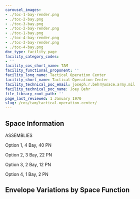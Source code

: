 ```yaml
---
carousel_images:
- ./toc-1-bay-render.png
- ./toc-2-bay.png
- ./toc-3-bay.png
- ./toc-2-bay-render.png
- ./toc-1-bay.png
- ./toc-4-bay-render.png
- ./toc-3-bay-render.png
- ./toc-4-bay.png
doc_type: facility_page
facility_category_codes:
- ''
facility_cos_short_name: TAM
facility_functional_proponent: ''
facility_long_name: Tactical Operation Center
facility_short_name: Tactical-Operation-Center
facility_technical_poc_email: joseph.r.behr@usace.army.mil
facility_technical_poc_name: Joey Behr
file_library_root_path: ''
page_last_reviewed: 1 January 1970
slug: /cos/tam/tactical-operation-center/
---
```


## Space Information

ASSEMBLIES

Option 1, 4 Bay, 40 PN

Option 2, 3 Bay, 22 PN

Option 3, 2 Bay, 12 PN

Option 4, 1 Bay, 2 PN

## Envelope Variations by Space Function